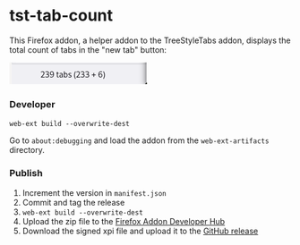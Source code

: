 # tst-tab-count

This Firefox addon, a helper addon to the TreeStyleTabs addon, displays the total count of tabs in the "new tab" button:

![Screenshot](screenshot.png)

### Developer

```
web-ext build --overwrite-dest
```

Go to `about:debugging` and load the addon from the `web-ext-artifacts` directory.

### Publish

1. Increment the version in `manifest.json`
2. Commit and tag the release
3. ``web-ext build --overwrite-dest``
4. Upload the zip file to the [Firefox Addon Developer Hub](https://addons.mozilla.org/en-US/developers/addon/tst-tab-count/versions/submit/)
5. Download the signed xpi file and upload it to the [GitHub release](https://github.com/rixx/tst-tab-count/releases)
